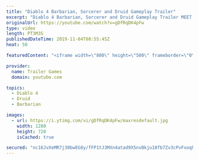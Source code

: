 ```yaml
---
title: "Diablo 4 Barbarian, Sorcerer and Druid Gameplay Trailer"
excerpt: "Diablo 4 Barbarian, Sorcerer and Druid Gameplay Trailer MEET YOUR MAKER Lilith has returned to Santuary, summoned by a dark ritual after eons in exile."
originalUrl: https://youtube.com/watch?v=gDfRqDK4pFw
type: video
length: PT3M3S
publishedDateTime: 2019-11-04T08:55:45Z
heat: 50

featuredContent: "<iframe width=\"800\" height=\"500\" frameborder=\"0\" src=\"https://www.youtube.com/embed/gDfRqDK4pFw\" allow=\"accelerometer; autoplay; encrypted-media; gyroscope; picture-in-picture\" allowfullscreen></iframe>"

provider:
  name: Trailer Games
  domain: youtube.com

topics:
  - Diablo 4
  - Druid
  - Barbarian

images:
  - url: https://i.ytimg.com/vi/gDfRqDK4pFw/maxresdefault.jpg
    width: 1280
    height: 720
    isCached: true

secured: "nc16JvXeMR7j30bwEG8y/fFP1tJ3MXn4atad9X5nvBkju18fb7Zv3cPvFxoqk827ZPiOJb80pLzblbrOU52c5r5Xr0M4d/+iN0pwhcl37A+5hJcYhw4GCjRPUablUo1hfZX3nqGw0OhnJ6L+KqzvP1Yi68DOK4+WH76FdM+7QJWHGbro96IOS9cKktabFKmWvRE6X+185NEschgDYg6U4MZrfW+97Ah7vzT5CqO0jxq+nttuR4og7H3BBdS+62cTZK0APbHkmoRKtobdueowHtYqTuBhj6/ORTrM9RAICbPNIIA8e/YYMHM5oRZTpM6SSTmEmUZGyVtaYD2ABI6znS8m843HjoJ1zYZr7jf3LWMVUQBj090UnjFiE3pz+dFwC+8SlWyZYbSTUHg+e3r7KQ==;H8GITGA6kP1N2xez+fb3MA=="
---
```


